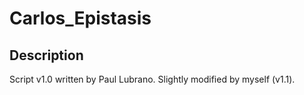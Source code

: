 # Carlos_Epistasis
## Description
Script v1.0 written by Paul Lubrano. Slightly modified by myself (v1.1).